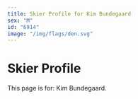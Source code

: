 ```yaml
---
title: Skier Profile for Kim Bundegaard
sex: "M"
id: "6914"
image: "/img/flags/den.svg" 
---
```


# Skier Profile

This page is for: Kim Bundegaard.
    